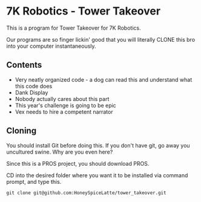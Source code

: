 # 7K Robotics - Tower Takeover
This is a program for Tower Takeover for 7K Robotics.

Our programs are so finger lickin' good that you will literally CLONE this bro into your computer instantaneously.

## Contents
- Very neatly organized code - a dog can read this and understand what this code does
- Dank Display
- Nobody actually cares about this part
- This year's challenge is going to be epic
- Vex needs to hire a competent narrator

## Cloning
You should install Git before doing this. If you don't have git, go away you uncultured swine. Why are you even here?

Since this is a PROS project, you should download PROS.

CD into the desired folder where you want it to be installed via command prompt, and type this.
```
git clone git@github.com:HoneySpiceLatte/tower_takeover.git
```
